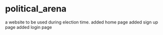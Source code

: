 # political_arena
a website to be used during election time.
added home page
added sign up page
added login page

